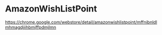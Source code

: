 # AmazonWishListPoint
https://chrome.google.com/webstore/detail/amazonwishlistpoint/mffnibnldlmhmagdjiihbmjffpdmjlmn
